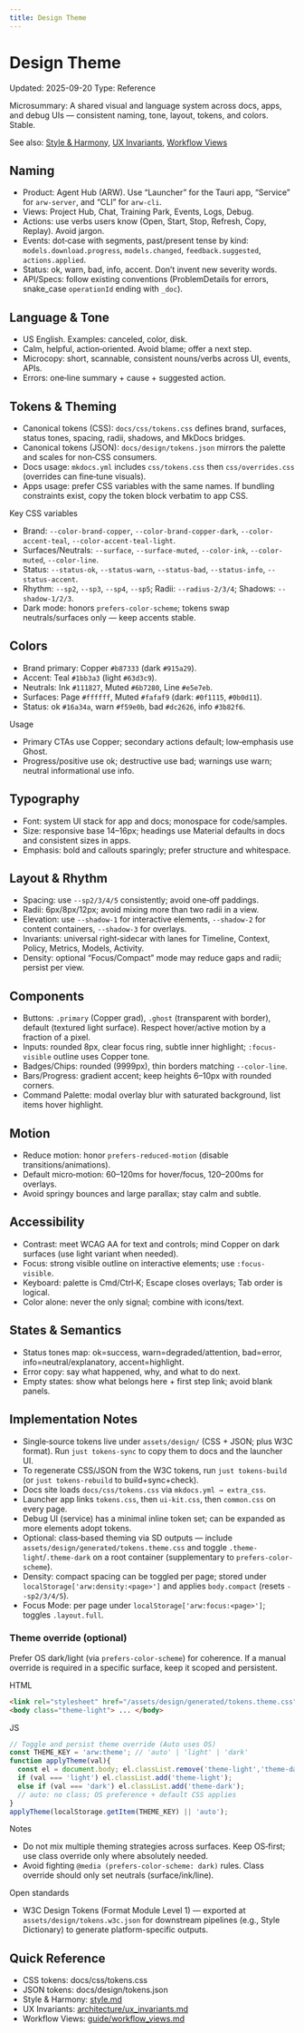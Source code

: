 ```yaml
---
title: Design Theme
---
```


# Design Theme

Updated: 2025-09-20
Type: Reference

Microsummary: A shared visual and language system across docs, apps, and debug UIs — consistent naming, tone, layout, tokens, and colors. Stable.

See also: [Style & Harmony](style.md), [UX Invariants](../architecture/ux_invariants.md), [Workflow Views](../guide/workflow_views.md)

## Naming

- Product: Agent Hub (ARW). Use “Launcher” for the Tauri app, “Service” for `arw-server`, and “CLI” for `arw-cli`.
- Views: Project Hub, Chat, Training Park, Events, Logs, Debug.
- Actions: use verbs users know (Open, Start, Stop, Refresh, Copy, Replay). Avoid jargon.
- Events: dot‑case with segments, past/present tense by kind: `models.download.progress`, `models.changed`, `feedback.suggested`, `actions.applied`.
- Status: ok, warn, bad, info, accent. Don’t invent new severity words.
- API/Specs: follow existing conventions (ProblemDetails for errors, snake_case `operationId` ending with `_doc`).

## Language & Tone

- US English. Examples: canceled, color, disk.
- Calm, helpful, action‑oriented. Avoid blame; offer a next step.
- Microcopy: short, scannable, consistent nouns/verbs across UI, events, APIs.
- Errors: one‑line summary + cause + suggested action.

## Tokens & Theming

- Canonical tokens (CSS): `docs/css/tokens.css` defines brand, surfaces, status tones, spacing, radii, shadows, and MkDocs bridges.
- Canonical tokens (JSON): `docs/design/tokens.json` mirrors the palette and scales for non‑CSS consumers.
- Docs usage: `mkdocs.yml` includes `css/tokens.css` then `css/overrides.css` (overrides can fine‑tune visuals).
- Apps usage: prefer CSS variables with the same names. If bundling constraints exist, copy the token block verbatim to app CSS.

Key CSS variables
- Brand: `--color-brand-copper`, `--color-brand-copper-dark`, `--color-accent-teal`, `--color-accent-teal-light`.
- Surfaces/Neutrals: `--surface`, `--surface-muted`, `--color-ink`, `--color-muted`, `--color-line`.
- Status: `--status-ok`, `--status-warn`, `--status-bad`, `--status-info`, `--status-accent`.
- Rhythm: `--sp2`, `--sp3`, `--sp4`, `--sp5`; Radii: `--radius-2/3/4`; Shadows: `--shadow-1/2/3`.
- Dark mode: honors `prefers-color-scheme`; tokens swap neutrals/surfaces only — keep accents stable.

## Colors

- Brand primary: Copper `#b87333` (dark `#915a29`).
- Accent: Teal `#1bb3a3` (light `#63d3c9`).
- Neutrals: Ink `#111827`, Muted `#6b7280`, Line `#e5e7eb`.
- Surfaces: Page `#ffffff`, Muted `#fafaf9` (dark: `#0f1115`, `#0b0d11`).
- Status: ok `#16a34a`, warn `#f59e0b`, bad `#dc2626`, info `#3b82f6`.

Usage
- Primary CTAs use Copper; secondary actions default; low‑emphasis use Ghost.
- Progress/positive use ok; destructive use bad; warnings use warn; neutral informational use info.

## Typography

- Font: system UI stack for app and docs; monospace for code/samples.
- Size: responsive base 14–16px; headings use Material defaults in docs and consistent sizes in apps.
- Emphasis: bold and callouts sparingly; prefer structure and whitespace.

## Layout & Rhythm

- Spacing: use `--sp2/3/4/5` consistently; avoid one‑off paddings.
- Radii: 6px/8px/12px; avoid mixing more than two radii in a view.
- Elevation: use `--shadow-1` for interactive elements, `--shadow-2` for content containers, `--shadow-3` for overlays.
- Invariants: universal right‑sidecar with lanes for Timeline, Context, Policy, Metrics, Models, Activity.
- Density: optional “Focus/Compact” mode may reduce gaps and radii; persist per view.

## Components

- Buttons: `.primary` (Copper grad), `.ghost` (transparent with border), default (textured light surface). Respect hover/active motion by a fraction of a pixel.
- Inputs: rounded 8px, clear focus ring, subtle inner highlight; `:focus-visible` outline uses Copper tone.
- Badges/Chips: rounded (9999px), thin borders matching `--color-line`.
- Bars/Progress: gradient accent; keep heights 6–10px with rounded corners.
- Command Palette: modal overlay blur with saturated background, list items hover highlight.

## Motion

- Reduce motion: honor `prefers-reduced-motion` (disable transitions/animations).
- Default micro‑motion: 60–120ms for hover/focus, 120–200ms for overlays.
- Avoid springy bounces and large parallax; stay calm and subtle.

## Accessibility

- Contrast: meet WCAG AA for text and controls; mind Copper on dark surfaces (use light variant when needed).
- Focus: strong visible outline on interactive elements; use `:focus-visible`.
- Keyboard: palette is Cmd/Ctrl‑K; Escape closes overlays; Tab order is logical.
- Color alone: never the only signal; combine with icons/text.

## States & Semantics

- Status tones map: ok=success, warn=degraded/attention, bad=error, info=neutral/explanatory, accent=highlight.
- Error copy: say what happened, why, and what to do next.
- Empty states: show what belongs here + first step link; avoid blank panels.

## Implementation Notes

- Single‑source tokens live under `assets/design/` (CSS + JSON; plus W3C format). Run `just tokens-sync` to copy them to docs and the launcher UI.
- To regenerate CSS/JSON from the W3C tokens, run `just tokens-build` (or `just tokens-rebuild` to build+sync+check).
- Docs site loads `docs/css/tokens.css` via `mkdocs.yml → extra_css`.
- Launcher app links `tokens.css`, then `ui-kit.css`, then `common.css` on every page.
- Debug UI (service) has a minimal inline token set; can be expanded as more elements adopt tokens.
- Optional: class‑based theming via SD outputs — include `assets/design/generated/tokens.theme.css` and toggle `.theme-light`/`.theme-dark` on a root container (supplementary to `prefers-color-scheme`).
- Density: compact spacing can be toggled per page; stored under `localStorage['arw:density:<page>']` and applies `body.compact` (resets `--sp2/3/4/5`).
 - Focus Mode: per page under `localStorage['arw:focus:<page>']`; toggles `.layout.full`.

### Theme override (optional)

Prefer OS dark/light (via `prefers-color-scheme`) for coherence. If a manual override is required in a specific surface, keep it scoped and persistent.

HTML
```html
<link rel="stylesheet" href="/assets/design/generated/tokens.theme.css" />
<body class="theme-light"> ... </body>
```

JS
```js
// Toggle and persist theme override (Auto uses OS)
const THEME_KEY = 'arw:theme'; // 'auto' | 'light' | 'dark'
function applyTheme(val){
  const el = document.body; el.classList.remove('theme-light','theme-dark');
  if (val === 'light') el.classList.add('theme-light');
  else if (val === 'dark') el.classList.add('theme-dark');
  // auto: no class; OS preference + default CSS applies
}
applyTheme(localStorage.getItem(THEME_KEY) || 'auto');
```

Notes
- Do not mix multiple theming strategies across surfaces. Keep OS‑first; use class override only where absolutely needed.
- Avoid fighting `@media (prefers-color-scheme: dark)` rules. Class override should only set neutrals (surface/ink/line).

Open standards
- W3C Design Tokens (Format Module Level 1) — exported at `assets/design/tokens.w3c.json` for downstream pipelines (e.g., Style Dictionary) to generate platform-specific outputs.

## Quick Reference

- CSS tokens: docs/css/tokens.css
- JSON tokens: docs/design/tokens.json
- Style & Harmony: [style.md](style.md)
- UX Invariants: [architecture/ux_invariants.md](../architecture/ux_invariants.md)
- Workflow Views: [guide/workflow_views.md](../guide/workflow_views.md)

